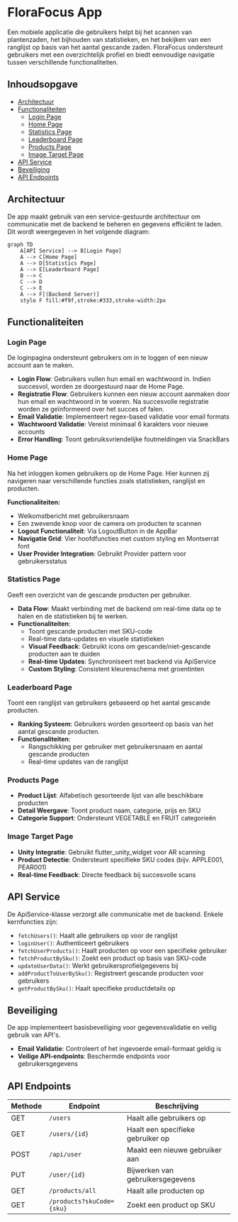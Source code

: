 # FloraFocus App

Een mobiele applicatie die gebruikers helpt bij het scannen van plantenzaden, het bijhouden van statistieken, en het bekijken van een ranglijst op basis van het aantal gescande zaden. FloraFocus ondersteunt gebruikers met een overzichtelijk profiel en biedt eenvoudige navigatie tussen verschillende functionaliteiten.

## Inhoudsopgave
- [Architectuur](#architectuur)
- [Functionaliteiten](#functionaliteiten)
  - [Login Page](#login-page)
  - [Home Page](#home-page)
  - [Statistics Page](#statistics-page)
  - [Leaderboard Page](#leaderboard-page)
  - [Products Page](#products-page)
  - [Image Target Page](#image-target-page)
- [API Service](#api-service)
- [Beveiliging](#beveiliging)
- [API Endpoints](#api-endpoints)

## Architectuur

De app maakt gebruik van een service-gestuurde architectuur om communicatie met de backend te beheren en gegevens efficiënt te laden. Dit wordt weergegeven in het volgende diagram:

```mermaid
graph TD
    A[API Service] --> B[Login Page]
    A --> C[Home Page]
    A --> D[Statistics Page]
    A --> E[Leaderboard Page]
    B --> C
    C --> D
    C --> E
    A --> F[(Backend Server)]
    style F fill:#f9f,stroke:#333,stroke-width:2px
```

## Functionaliteiten

### Login Page

De loginpagina ondersteunt gebruikers om in te loggen of een nieuw account aan te maken.

- **Login Flow**: Gebruikers vullen hun email en wachtwoord in. Indien succesvol, worden ze doorgestuurd naar de Home Page.
- **Registratie Flow**: Gebruikers kunnen een nieuw account aanmaken door hun email en wachtwoord in te voeren. Na succesvolle registratie worden ze geïnformeerd over het succes of falen.
- **Email Validatie**: Implementeert regex-based validatie voor email formats
- **Wachtwoord Validatie**: Vereist minimaal 6 karakters voor nieuwe accounts
- **Error Handling**: Toont gebruiksvriendelijke foutmeldingen via SnackBars

### Home Page

Na het inloggen komen gebruikers op de Home Page. Hier kunnen zij navigeren naar verschillende functies zoals statistieken, ranglijst en producten.

**Functionaliteiten:**
- Welkomstbericht met gebruikersnaam
- Een zwevende knop voor de camera om producten te scannen
- **Logout Functionaliteit**: Via LogoutButton in de AppBar
- **Navigatie Grid**: Vier hoofdfuncties met custom styling en Montserrat font
- **User Provider Integration**: Gebruikt Provider pattern voor gebruikersstatus

### Statistics Page

Geeft een overzicht van de gescande producten per gebruiker.

- **Data Flow**: Maakt verbinding met de backend om real-time data op te halen en de statistieken bij te werken.
- **Functionaliteiten**:
  - Toont gescande producten met SKU-code
  - Real-time data-updates en visuele statistieken
  - **Visual Feedback**: Gebruikt icons om gescande/niet-gescande producten aan te duiden
  - **Real-time Updates**: Synchroniseert met backend via ApiService
  - **Custom Styling**: Consistent kleurenschema met groentinten

### Leaderboard Page

Toont een ranglijst van gebruikers gebaseerd op het aantal gescande producten.

- **Ranking Systeem**: Gebruikers worden gesorteerd op basis van het aantal gescande producten.
- **Functionaliteiten**:
  - Rangschikking per gebruiker met gebruikersnaam en aantal gescande producten
  - Real-time updates van de ranglijst

### Products Page

- **Product Lijst**: Alfabetisch gesorteerde lijst van alle beschikbare producten
- **Detail Weergave**: Toont product naam, categorie, prijs en SKU
- **Categorie Support**: Ondersteunt VEGETABLE en FRUIT categorieën

### Image Target Page

- **Unity Integratie**: Gebruikt flutter_unity_widget voor AR scanning
- **Product Detectie**: Ondersteunt specifieke SKU codes (bijv. APPLE001, PEAR001)
- **Real-time Feedback**: Directe feedback bij succesvolle scans

## API Service

De ApiService-klasse verzorgt alle communicatie met de backend. Enkele kernfuncties zijn:

- `fetchUsers()`: Haalt alle gebruikers op voor de ranglijst
- `loginUser()`: Authenticeert gebruikers
- `fetchUserProducts()`: Haalt producten op voor een specifieke gebruiker
- `fetchProductBySku()`: Zoekt een product op basis van SKU-code
- `updateUserData()`: Werkt gebruikersprofielgegevens bij
- `addProductToUserBySku()`: Registreert gescande producten voor gebruikers
- `getProductBySku()`: Haalt specifieke productdetails op

## Beveiliging

De app implementeert basisbeveiliging voor gegevensvalidatie en veilig gebruik van API's.

- **Email Validatie**: Controleert of het ingevoerde email-formaat geldig is
- **Veilige API-endpoints**: Beschermde endpoints voor gebruikersgegevens

## API Endpoints

| Methode | Endpoint | Beschrijving |
|---------|----------|--------------|
| GET | `/users` | Haalt alle gebruikers op |
| GET | `/users/{id}` | Haalt een specifieke gebruiker op |
| POST | `/api/user` | Maakt een nieuwe gebruiker aan |
| PUT | `/user/{id}` | Bijwerken van gebruikersgegevens |
| GET | `/products/all` | Haalt alle producten op |
| GET | `/products?skuCode={sku}` | Zoekt een product op SKU |